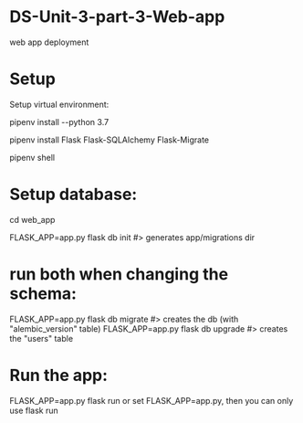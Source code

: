 # DS-Unit-3-part-3-Web-app
web app deployment

# Setup

Setup virtual environment:

pipenv install --python 3.7

pipenv install Flask Flask-SQLAlchemy Flask-Migrate

pipenv shell

# Setup database:

cd web_app

FLASK_APP=app.py flask db init      #> generates app/migrations dir

# run both when changing the schema:

FLASK_APP=app.py flask db migrate   #> creates the db (with "alembic_version" table)
FLASK_APP=app.py flask db upgrade   #> creates the "users" table

# Run the app:

FLASK_APP=app.py flask run or set FLASK_APP=app.py, then you can only use flask run
